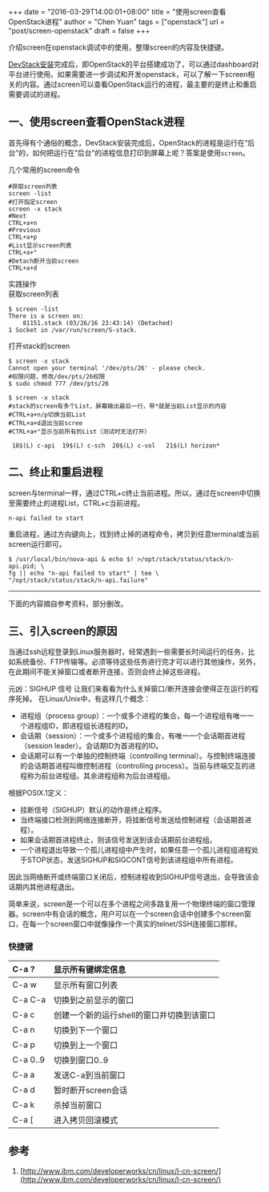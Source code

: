 +++
date = "2016-03-29T14:00:01+08:00"
title = "使用screen查看OpenStack进程"
author = "Chen Yuan"
tags = ["openstack"]
url = "post/screen-openstack"
draft = false
+++ 


介绍screen在openstack调试中的使用，整理screen的内容及快捷键。    

[DevStack安装](http://www.chenshake.com/install-ubuntu-14-04-devstack/)完成后，即OpenStack的平台搭建成功了，可以通过dashboard对平台进行使用。如果需要进一步调试和开发openstack，可以了解一下screen相关的内容。通过screen可以查看OpenStack运行的进程，最主要的是终止和重启需要调试的进程。
<!--more-->
## 一、使用screen查看OpenStack进程
首先得有个通俗的概念，DevStack安装完成后，OpenStack的进程是运行在“后台”的，如何把运行在“后台”的进程信息打印到屏幕上呢？答案是使用`screen`。

几个常用的screen命令
```
#获取screen列表
screen -list
#打开指定screen
screen -x stack
#Next
CTRL+a+n
#Previous 
CTRL+a+p
#List显示screen列表
CTRL+a+"
#Detach断开当前screen
CTRL+a+d
```
实践操作    
获取screen列表
```
$ screen -list
There is a screen on:
	81151.stack	(03/26/16 23:43:14)	(Detached)
1 Socket in /var/run/screen/S-stack.
```
打开stack的screen
```
$ screen -x stack
Cannot open your terminal '/dev/pts/26' - please check.
#权限问题，修改/dev/pts/26权限
$ sudo chmod 777 /dev/pts/26
```
```
$ screen -x stack
#stack的screen有多个List，屏幕输出最后一行，带*就是当前List显示的内容
#CTRL+a+n/p切换当前List
#CTRL+a+d退出当前scree
#CTRL+a+"显示当前所有的List（测试时无法打开）

 18$(L) c-api  19$(L) c-sch  20$(L) c-vol   21$(L) horizon*
```


## 二、终止和重启进程
screen与terminal一样，通过CTRL+c终止当前进程。所以，通过在screen中切换至需要终止的进程List，CTRL+c当前进程。
```
n-api failed to start
```
重启进程，通过方向键向上，找到终止掉的进程命令，拷贝到任意terminal或当前screen运行即可。
```
$ /usr/local/bin/nova-api & echo $! >/opt/stack/status/stack/n-api.pid; \
fg || echo "n-api failed to start" | tee \
"/opt/stack/status/stack/n-api.failure"
```


----------
下面的内容摘自参考资料，部分删改。
## 三、引入screen的原因
当通过ssh远程登录到Linux服务器时，经常遇到一些需要长时间运行的任务，比如系统备份、FTP传输等。必须等待这些任务进行完才可以进行其他操作，另外，在此期间不能关掉窗口或者断开连接，否则会终止掉这些进程。

元凶：SIGHUP 信号
让我们来看看为什么关掉窗口/断开连接会使得正在运行的程序死掉。
在Linux/Unix中，有这样几个概念：    

- 进程组（process group）：一个或多个进程的集合，每一个进程组有唯一一个进程组ID，即进程组长进程的ID。
- 会话期（session）：一个或多个进程组的集合，有唯一一个会话期首进程（session leader）。会话期ID为首进程的ID。
- 会话期可以有一个单独的控制终端（controlling terminal）。与控制终端连接的会话期首进程叫做控制进程（controlling process）。当前与终端交互的进程称为前台进程组。其余进程组称为后台进程组。

根据POSIX.1定义：    

- 挂断信号（SIGHUP）默认的动作是终止程序。
- 当终端接口检测到网络连接断开，将挂断信号发送给控制进程（会话期首进程）。
- 如果会话期首进程终止，则该信号发送到该会话期前台进程组。
- 一个进程退出导致一个孤儿进程组中产生时，如果任意一个孤儿进程组进程处于STOP状态，发送SIGHUP和SIGCONT信号到该进程组中所有进程。

因此当网络断开或终端窗口关闭后，控制进程收到SIGHUP信号退出，会导致该会话期内其他进程退出。

简单来说，screen是一个可以在多个进程之间多路复用一个物理终端的窗口管理器。screen中有会话的概念，用户可以在一个screen会话中创建多个screen窗口，在每一个screen窗口中就像操作一个真实的telnet/SSH连接窗口那样。

### 快捷键

| C-a ?     | 显示所有键绑定信息|
| :---      | :---------------|
| C-a w     | 显示所有窗口列表|
| C-a C-a   | 切换到之前显示的窗口|
| C-a c     | 创建一个新的运行shell的窗口并切换到该窗口|
| C-a n     | 切换到下一个窗口   |
| C-a p     | 切换到上一个窗口   |
| C-a 0..9  | 切换到窗口0..9         |
| C-a a     |  发送C-a到当前窗口        |
| C-a d     |  暂时断开screen会话     |
| C-a k     | 杀掉当前窗口       |
| C-a [     | 进入拷贝回滚模式     |


## 参考
1. [http://www.ibm.com/developerworks/cn/linux/l-cn-screen/](http://www.ibm.com/developerworks/cn/linux/l-cn-screen/)